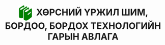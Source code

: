 <h1 align="center"><img src="assets/images/icon_manual.png" style="width: 48px;vertical-align: middle;padding-right: 10px;"/>ХӨРСНИЙ ҮРЖИЛ ШИМ, БОРДОО,
БОРДОХ ТЕХНОЛОГИЙН
ГАРЫН АВЛАГА</h1>

<script>PDFObject.embed("assets/manuals/nom1.pdf", "#book");</script>

<div id="book"></div>

<style>
.pdfobject-container { height: 50rem; border: 1rem solid rgba(0,0,0,.1); }
</style>